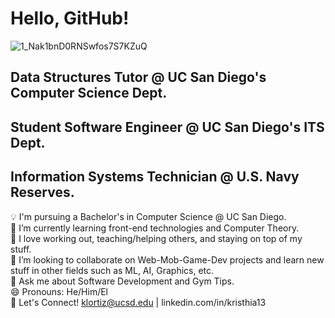 # Hello, GitHub!

![1_Nak1bnD0RNSwfos7S7KZuQ](https://github.com/klortiz13/Kristhia13/assets/147196544/0894f329-7508-44de-ae4c-d175b87f1172)

## Data Structures Tutor @ UC San Diego's Computer Science Dept.
## Student Software Engineer @ UC San Diego's ITS Dept.
## Information Systems Technician @ U.S. Navy Reserves.

💡 I'm pursuing a Bachelor's in Computer Science @ UC San Diego.\
🌱 I’m currently learning front-end technologies and Computer Theory.\
💪 I love working out, teaching/helping others, and staying on top of my stuff.\
👯 I’m looking to collaborate on Web-Mob-Game-Dev projects and learn new stuff in other fields such as ML, AI, Graphics, etc.\
💬 Ask me about Software Development and Gym Tips.\
😄 Pronouns: He/Him/El\
🤝 Let's Connect! klortiz@ucsd.edu | linkedin.com/in/kristhia13
